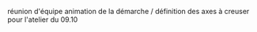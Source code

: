réunion d&#x27;équipe animation de la démarche &#x2F; définition des axes à creuser pour l&#x27;atelier du 09.10